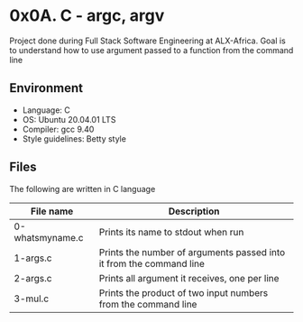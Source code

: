 # 0x0A. C - argc, argv
Project done during Full Stack Software Engineering at ALX-Africa. Goal is to understand how to use argument passed to a function from the command line

## Environment
* Language: C
* OS: Ubuntu 20.04.01 LTS
* Compiler: gcc 9.40
* Style guidelines: Betty style

## Files
The following are written in C language

File name | Description
 --- | ---
0-whatsmyname.c | Prints its name to stdout when run
1-args.c | Prints the number of arguments passed into it from the command line
2-args.c | Prints all argument it receives, one per line
3-mul.c | Prints the product of two input numbers from the command line
